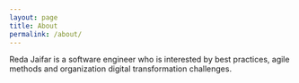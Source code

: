 ```yaml
---
layout: page
title: About
permalink: /about/
---
```

Reda Jaifar is a software engineer who is interested by best practices, agile methods
and organization digital transformation challenges.

